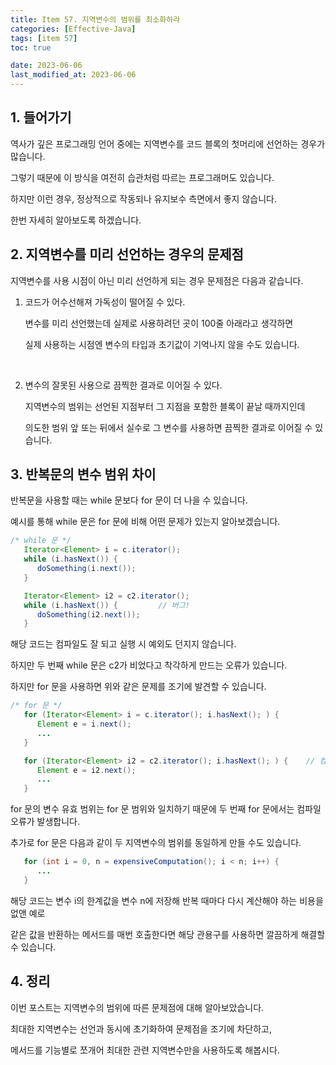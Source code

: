```yaml
---
title: Item 57. 지역변수의 범위를 최소화하라
categories: [Effective-Java]
tags: [item 57]
toc: true

date: 2023-06-06
last_modified_at: 2023-06-06
---
```


## 1. 들어가기

역사가 깊은 프로그래밍 언어 중에는 지역변수를 코드 블록의 첫머리에 선언하는 경우가 많습니다.

그렇기 때문에 이 방식을 여전히 습관처럼 따르는 프로그래머도 있습니다.

하지만 이런 경우, 정상적으로 작동되나 유지보수 측면에서 좋지 않습니다.

한번 자세히 알아보도록 하겠습니다.

## 2. 지역변수를 미리 선언하는 경우의 문제점

지역변수를 사용 시점이 아닌 미리 선언하게 되는 경우 문제점은 다음과 같습니다.

1. 코드가 어수선해져 가독성이 떨어질 수 있다.

   변수를 미리 선언했는데 실제로 사용하려던 곳이 100줄 아래라고 생각하면

   실제 사용하는 시점엔 변수의 타입과 초기값이 기억나지 않을 수도 있습니다.

   <br>

2. 변수의 잘못된 사용으로 끔찍한 결과로 이어질 수 있다.

   지역변수의 범위는 선언된 지점부터 그 지점을 포함한 블록이 끝날 때까지인데

   의도한 범위 앞 또는 뒤에서 실수로 그 변수를 사용하면 끔찍한 결과로 이어질 수 있습니다.

## 3. 반복문의 변수 범위 차이

반복문을 사용할 때는 while 문보다 for 문이 더 나을 수 있습니다.

예시를 통해 while 문은 for 문에 비해 어떤 문제가 있는지 알아보겠습니다.

```java
/* while 문 */
   Iterator<Element> i = c.iterator();
   while (i.hasNext()) {
      doSomething(i.next());
   }

   Iterator<Element> i2 = c2.iterator();
   while (i.hasNext()) {         // 버그!
      doSomething(i2.next());
   }
```

해당 코드는 컴파일도 잘 되고 실행 시 예외도 던지지 않습니다.

하지만 두 번째 while 문은 c2가 비었다고 착각하게 만드는 오류가 있습니다.

하지만 for 문을 사용하면 위와 같은 문제를 조기에 발견할 수 있습니다.

```java
/* for 문 */
   for (Iterator<Element> i = c.iterator(); i.hasNext(); ) {
      Element e = i.next();
      ...
   }

   for (Iterator<Element> i2 = c2.iterator(); i.hasNext(); ) {    // 컴파일 오류
      Element e = i2.next();
      ...
   }
```

for 문의 변수 유효 범위는 for 문 범위와 일치하기 때문에 두 번째 for 문에서는 컴파일 오류가 발생합니다.

추가로 for 문은 다음과 같이 두 지역변수의 범위를 동일하게 만들 수도 있습니다.

```java
   for (int i = 0, n = expensiveComputation(); i < n; i++) {
      ...
   }
```

해당 코드는 변수 i의 한계값을 변수 n에 저장해 반복 때마다 다시 계산해야 하는 비용을 없앤 예로

같은 값을 반환하는 메서드를 매번 호출한다면 해당 관용구를 사용하면 깔끔하게 해결할 수 있습니다.

## 4. 정리

이번 포스트는 지역변수의 범위에 따른 문제점에 대해 알아보았습니다.

최대한 지역변수는 선언과 동시에 초기화하여 문제점을 조기에 차단하고,

메서드를 기능별로 쪼개어 최대한 관련 지역변수만을 사용하도록 해봅시다.